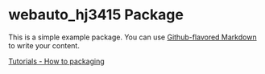 # webauto_hj3415 Package

This is a simple example package. You can use
[Github-flavored Markdown](https://guides.github.com/features/mastering-markdown/)
to write your content.

[Tutorials - How to packaging](https://packaging.python.org/en/latest/tutorials/packaging-projects/)


